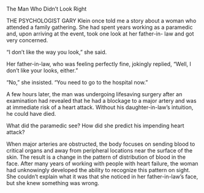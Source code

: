 The Man Who Didn’t Look Right

THE PSYCHOLOGIST GARY Klein once told me a story about a woman who
attended a family gathering. She had spent years working as a
paramedic and, upon arriving at the event, took one look at her father-in-
law and got very concerned.

“I don’t like the way you look,” she said.

Her father-in-law, who was feeling perfectly fine, jokingly replied,
“Well, I don’t like your looks, either.”

“No,” she insisted. “You need to go to the hospital now.”

A few hours later, the man was undergoing lifesaving surgery after
an examination had revealed that he had a blockage to a major artery
and was at immediate risk of a heart attack. Without his daughter-in-law’s
intuition, he could have died.

What did the paramedic see? How did she predict his impending
heart attack?

When major arteries are obstructed, the body focuses on sending
blood to critical organs and away from peripheral locations near the
surface of the skin. The result is a change in the pattern of distribution
of blood in the face. After many years of working with people with
heart failure, the woman had unknowingly developed the ability to
recognize this pattern on sight. She couldn’t explain what it was that
she noticed in her father-in-law’s face, but she knew something was
wrong.